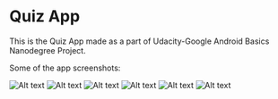# Quiz App
This is the Quiz App made as a part of Udacity-Google Android Basics Nanodegree Project.

Some of the app screenshots:

![Alt text](https://i.imgur.com/MU7Rzjnl.png)        ![Alt text](https://i.imgur.com/3mnR0Rjl.png)
![Alt text](https://i.imgur.com/2wBbiTHl.png)
![Alt text](https://i.imgur.com/UnQNxvGl.png)
![Alt text](https://i.imgur.com/eckFUtxl.png)
![Alt text](https://i.imgur.com/ybJiUXil.png)
